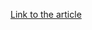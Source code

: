 [Link to the article](https://thehackernews.com/2025/04/cisa-adds-crushftp-vulnerability-to-kev.html)
